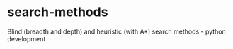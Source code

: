 # search-methods
Blind (breadth and depth) and heuristic (with A*) search methods - python development
